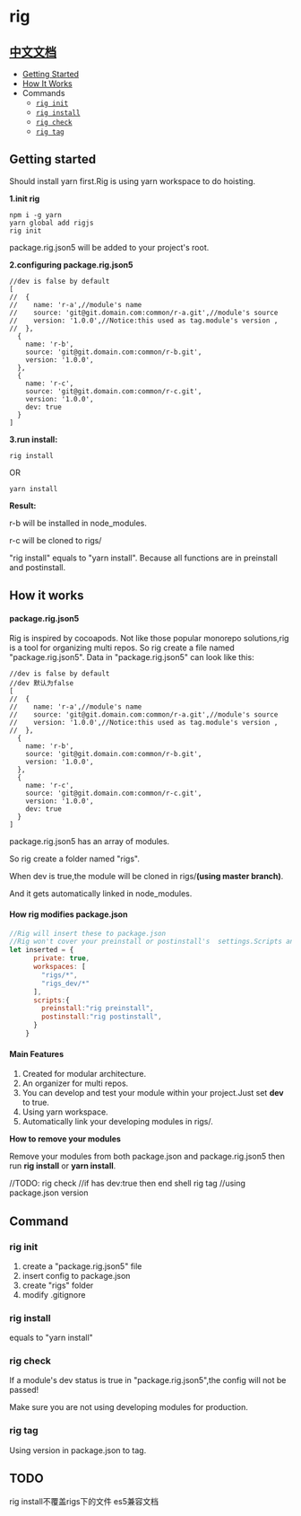 # rig
## [中文文档](./README_CN.md)
- [Getting Started](#getting-started)
- [How It Works](#how-it-works)
- Commands
  - [`rig init`](#rig-init)
  - [`rig install`](#rig-install)
  - [`rig check`](#rig-check)
  - [`rig tag`](#rig-tag)


## Getting started
Should install yarn first.Rig is using yarn workspace to do hoisting.

**1.init rig**

```shell script
npm i -g yarn 
yarn global add rigjs
rig init
```
package.rig.json5 will be added to your project's root.

**2.configuring package.rig.json5**
```json5
//dev is false by default
[
//  {
//    name: 'r-a',//module's name
//    source: 'git@git.domain.com:common/r-a.git',//module's source
//    version: '1.0.0',//Notice:this used as tag.module's version ,
//  },
  {
    name: 'r-b',
    source: 'git@git.domain.com:common/r-b.git',
    version: '1.0.0',
  },
  {
    name: 'r-c',
    source: 'git@git.domain.com:common/r-c.git',
    version: '1.0.0',
    dev: true
  }
]
```
**3.run install:**
```shell script
rig install
```
OR
```shell script
yarn install
```
**Result:**

r-b will be installed in node_modules.

r-c will be cloned to rigs/

"rig install" equals to "yarn install".
Because all functions are in preinstall and postinstall. 


## How it works

#### package.rig.json5

Rig is inspired by cocoapods.
Not like those popular monorepo solutions,rig is a tool for organizing multi repos.
So rig create a file named "package.rig.json5".
Data in "package.rig.json5" can look like this:
```json5
//dev is false by default
//dev 默认为false
[
//  {
//    name: 'r-a',//module's name
//    source: 'git@git.domain.com:common/r-a.git',//module's source
//    version: '1.0.0',//Notice:this used as tag.module's version ,
//  },
  {
    name: 'r-b',
    source: 'git@git.domain.com:common/r-b.git',
    version: '1.0.0',
  },
  {
    name: 'r-c',
    source: 'git@git.domain.com:common/r-c.git',
    version: '1.0.0',
    dev: true
  }
]
```
package.rig.json5 has an array of modules.

So rig create a folder named "rigs".

When dev is true,the module will be cloned in rigs/**(using master branch)**.

And it gets automatically linked in node_modules.

#### How rig modifies package.json

```javascript
//Rig will insert these to package.json
//Rig won't cover your preinstall or postinstall's  settings.Scripts and workspaces will be appended.
let inserted = {
      private: true,
      workspaces: [
        "rigs/*",
        "rigs_dev/*"
      ],
      scripts:{
        preinstall:"rig preinstall",
        postinstall:"rig postinstall",
      }
    }
```

#### Main Features

1. Created for modular architecture.
2. An organizer for multi repos.
3. You can develop and test your module within your project.Just set **dev** to true.
4. Using yarn workspace.
5. Automatically link your developing modules in rigs/.

**How to remove your modules**

Remove your modules from both package.json and package.rig.json5 then run **rig install** or **yarn install**.

//TODO:
rig check //if has dev:true then end shell
rig tag //using package.json version

## Command

### rig init
 1. create a "package.rig.json5" file
 2. insert config to package.json
 3. create "rigs" folder
 4. modify .gitignore
 
### rig install
equals to "yarn install"

### rig check
If a module's dev status is true in "package.rig.json5",the config will not be passed!

Make sure you are not using developing modules for production.

### rig tag
Using version in package.json to tag.

## TODO
rig install不覆盖rigs下的文件
es5兼容文档



